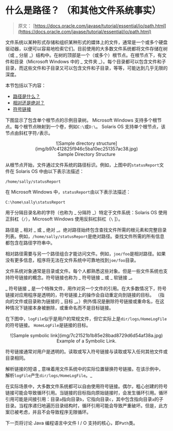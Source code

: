 # 什么是路径？ （和其他文件系统事实）

> 原文： [https://docs.oracle.com/javase/tutorial/essential/io/path.html](https://docs.oracle.com/javase/tutorial/essential/io/path.html)

文件系统以某种形式存储和组织某种形式的媒体上的文件，通常是一个或多个硬盘驱动器，以便可以容易地检索它们。目前使用的大多数文件系统都将文件存储在树（或 _ 分层 _）结构中。在树的顶部是一个（或多个）根节点。在根节点下，有文件和目录（Microsoft Windows 中的 _ 文件夹 _）。每个目录都可以包含文件和子目录，而这些文件和子目录又可以包含文件和子目录，等等，可能达到几乎无限的深度。

本节包括以下内容：

*   [路径是什么？](#path)
*   [相对还是绝对？](#relative)
*   [符号链接](#symlink)

下图显示了包含单个根节点的示例目录树。 Microsoft Windows 支持多个根节点。每个根节点映射到一个卷，例如`C:\`或`D:\`。 Solaris OS 支持单个根节点，该节点由斜杠字符`/`表示。

<center>![Sample directory structure](img/b97c412825f946c5ba10ec251357ac38.jpg)

<center>Sample Directory Structure</center>

</center>

从根节点开始，文件通过文件系统的路径标识。例如，上图中的`statusReport`文件在 Solaris OS 中由以下表示法描述：

```
/home/sally/statusReport

```

在 Microsoft Windows 中，`statusReport`由以下表示法描述：

```
C:\home\sally\statusReport

```

用于分隔目录名称的字符（也称为 _ 分隔符 _）特定于文件系统：Solaris OS 使用正斜杠（`/`），Microsoft Windows 使用反斜杠斜杠（`\` ]）。

路径是 _ 相对 _ 或 _ 绝对 _。绝对路径始终包含查找文件所需的根元素和完整目录列表。例如，`/home/sally/statusReport`是绝对路径。查找文件所需的所有信息都包含在路径字符串中。

相对路径需要与另一个路径组合才能访问文件。例如，`joe/foo`是相对路径。如果没有更多信息，程序将无法在文件系统中可靠地找到`joe/foo`目录。

文件系统对象通常是目录或文件。每个人都熟悉这些对象。但是一些文件系统也支持符号链接的概念。符号链接也称为 _ 符号链接 _ 或 _ 软链接 _。

_ 符号链接 _ 是一个特殊文件，用作对另一个文件的引用。在大多数情况下，符号链接对应用程序是透明的，符号链接上的操作会自动重定向到链接的目标。 （指向的文件或目录称为链接的 _ 目标 _。）例外情况是删除符号链接或重命名，在这种情况下链接本身被删除，或重命名而不是目标链接。

在下图中，`logFile`似乎是用户的常规文件，但它实际上是`dir/logs/HomeLogFile`的符号链接。 `HomeLogFile`是链接的目标。

<center>![Sample symbolic link](img/7c21521b1b85e28bad8729d6d54af38a.jpg)

<center>Example of a Symbolic Link.</center>

</center>

符号链接通常对用户是透明的。读取或写入符号链接与读取或写入任何其他文件或目录相同。

解析链接的短语 _ 意味着用文件系统中的实际位置替换符号链接。在该示例中，解析`logFile`产生`dir/logs/HomeLogFile`。_

在实际场景中，大多数文件系统都可以自由使用符号链接。偶尔，粗心创建的符号链接可能会导致循环引用。当链接的目标指向原始链接时，会发生循环引用。循环引用可能是间接引用：目录`a`指向目录`b`，它指向目录`c`，其中包含指向目录`a`的子目录。当程序递归地遍历目录结构时，循环引用可能会导致严重破坏。但是，此方案已被考虑，并且不会导致程序无限循环。

下一页将讨论 Java 编程语言中文件 I / O 支持的核心，即`Path`类。